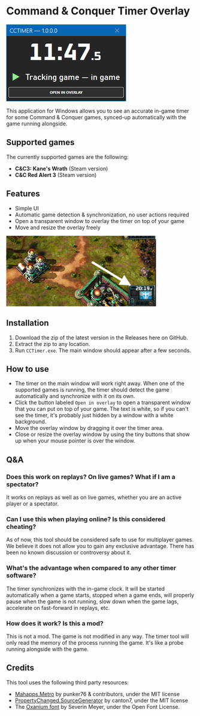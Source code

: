# Command & Conquer Timer Overlay

<img alt="Basic CCTimer UI" src="resources/CCTimerBasicUI.png">

This application for Windows allows you to see an accurate in-game timer for some Command & Conquer games, synced-up automatically with the game running alongside.

## Supported games

The currently supported games are the following:
- **C&C3: Kane's Wrath** (Steam version)
- **C&C Red Alert 3** (Steam version)

## Features

- Simple UI
- Automatic game detection & synchronization, no user actions required
- Open a transparent window to overlay the timer on top of your game
- Move and resize the overlay freely

<img alt="Overlay on top of the game" src="resources/Overlay.png" width="400">

## Installation

1. Download the zip of the latest version in the Releases here on GitHub.
2. Extract the zip to any location.
3. Run `CCTimer.exe`. The main window should appear after a few seconds.

## How to use

- The timer on the main window will work right away. When one of the supported games is running, the timer should detect the game automatically and synchronize with it on its own.
- Click the button labeled `Open in overlay` to open a transparent window that you can put on top of your game. The text is white, so if you can't see the timer, it's probably just hidden by a window with a white background.
- Move the overlay window by dragging it over the timer area.
- Close or resize the overlay window by using the tiny buttons that show up when your mouse pointer is over the window.

## Q&A

### Does this work on replays? On live games? What if I am a spectator?
It works on replays as well as on live games, whether you are an active player or a spectator.

### Can I use this when playing online? Is this considered cheating?
As of now, this tool should be considered safe to use for multiplayer games. We believe it does not allow you to gain any exclusive advantage. There has been no known discussion or controversy about it.

### What's the advantage when compared to any other timer software?
The timer synchronizes with the in-game clock. It will be started automatically when a game starts, stopped when a game ends, will properly pause when the game is not running, slow down when the game lags, accelerate on fast-forward in replays, etc.

### How does it work? Is this a mod?
This is not a mod. The game is not modified in any way. The timer tool will only read the memory of the process running the game. It's like a probe running alongside with the game.

## Credits

This tool uses the following third party resources:
- [Mahapps.Metro](https://mahapps.com) by punker76 & contributors, under the MIT license
- [PropertyChanged.SourceGenerator](https://github.com/canton7/PropertyChanged.SourceGenerator) by canton7, under the MIT license
- The [Oxanium font](https://fonts.google.com/specimen/Oxanium) by Severin Meyer, under the Open Font License.
